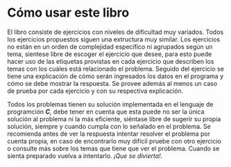# Cómo usar este libro

El libro consiste de ejercicios con niveles de dificultad muy variados. Todos los ejercicios propuestos siguen una extructura muy similar. Los ejercicios no están en un orden de complejidad específico ni agrupados según un tema, sientese libre de escoger el ejercicio que desee, para esto puede hacer uso de las etiquetas provistas en cada ejercicio que describen los temas con los cuáles está relacionado el problema. Seguido del ejercicio se tiene una explicación de cómo serán ingresados los datos en el programa y cómo se debe mostrar la respuesta. Se provee además al menos un caso de prueba por cada ejercicio y con su respectiva explicación.

Todos los problemas tienen su solución implementada en el lenguaje de programción _**C**_, debe tener en cuenta que esta puede no ser la única solución al problema ni la más eficiente, siéntase libre de sugerir su propia solución, siempre y cuando cumpla con lo señalado en el problema.
Se recomienda antes de ver la respuesta intentar resolver el problema por cuenta propia, en caso de encontrarlo muy difícil pruebe con otro ejercicio o consulte más sobre los temas que tiene que ver el problema. Cuando se sienta preparado vuelva a intentarlo. _¡Que se divierta!_.

